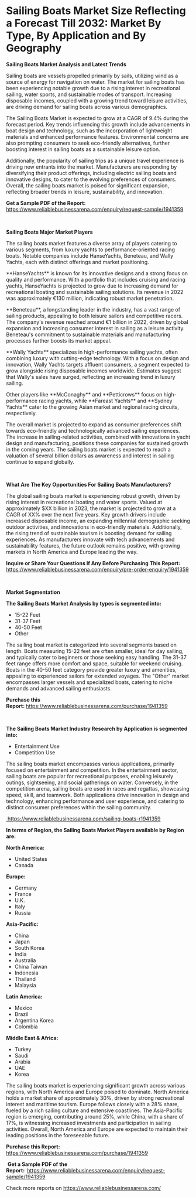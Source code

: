 <p><h1>Sailing Boats Market Size Reflecting a Forecast Till 2032: Market By Type, By Application and By Geography</h1></p><p><strong>Sailing Boats Market Analysis and Latest Trends</strong></p>
<p><p>Sailing boats are vessels propelled primarily by sails, utilizing wind as a source of energy for navigation on water. The market for sailing boats has been experiencing notable growth due to a rising interest in recreational sailing, water sports, and sustainable modes of transport. Increasing disposable incomes, coupled with a growing trend toward leisure activities, are driving demand for sailing boats across various demographics. </p><p>The Sailing Boats Market is expected to grow at a CAGR of 9.4% during the forecast period. Key trends influencing this growth include advancements in boat design and technology, such as the incorporation of lightweight materials and enhanced performance features. Environmental concerns are also prompting consumers to seek eco-friendly alternatives, further boosting interest in sailing boats as a sustainable leisure option. </p><p>Additionally, the popularity of sailing trips as a unique travel experience is driving new entrants into the market. Manufacturers are responding by diversifying their product offerings, including electric sailing boats and innovative designs, to cater to the evolving preferences of consumers. Overall, the sailing boats market is poised for significant expansion, reflecting broader trends in leisure, sustainability, and innovation.</p></p>
<p><strong>Get a Sample PDF of the Report:&nbsp;</strong> <a href="https://www.reliablebusinessarena.com/enquiry/request-sample/1941359?utm_campaign=3015&utm_medium=2&utm_source=Github&utm_content=ia&utm_term=09042025&utm_id=sailing-boats">https://www.reliablebusinessarena.com/enquiry/request-sample/1941359</a></p>
<p>&nbsp;</p>
<p><strong>Sailing Boats Major Market Players</strong></p>
<p><p>The sailing boats market features a diverse array of players catering to various segments, from luxury yachts to performance-oriented racing boats. Notable companies include HanseYachts, Beneteau, and Wally Yachts, each with distinct offerings and market positioning.</p><p>**HanseYachts** is known for its innovative designs and a strong focus on quality and performance. With a portfolio that includes cruising and racing yachts, HanseYachts is projected to grow due to increasing demand for recreational boating and sustainable sailing solutions. Its revenue in 2022 was approximately €130 million, indicating robust market penetration.</p><p>**Beneteau**, a longstanding leader in the industry, has a vast range of sailing products, appealing to both leisure sailors and competitive racers. The company's revenue reached around €1 billion in 2022, driven by global expansion and increasing consumer interest in sailing as a leisure activity. Beneteau's commitment to sustainable materials and manufacturing processes further boosts its market appeal.</p><p>**Wally Yachts** specializes in high-performance sailing yachts, often combining luxury with cutting-edge technology. With a focus on design and innovation, Wally Yachts targets affluent consumers, a segment expected to grow alongside rising disposable incomes worldwide. Estimates suggest that Wally's sales have surged, reflecting an increasing trend in luxury sailing.</p><p>Other players like **McConaghy** and **Petticrows** focus on high-performance racing yachts, while **Fareast Yachts** and **Sydney Yachts** cater to the growing Asian market and regional racing circuits, respectively.</p><p>The overall market is projected to expand as consumer preferences shift towards eco-friendly and technologically advanced sailing experiences. The increase in sailing-related activities, combined with innovations in yacht design and manufacturing, positions these companies for sustained growth in the coming years. The sailing boats market is expected to reach a valuation of several billion dollars as awareness and interest in sailing continue to expand globally.</p></p>
<p>&nbsp;</p>
<p><strong>What Are The Key Opportunities For Sailing Boats Manufacturers?</strong></p>
<p><p>The global sailing boats market is experiencing robust growth, driven by rising interest in recreational boating and water sports. Valued at approximately $XX billion in 2023, the market is projected to grow at a CAGR of XX% over the next five years. Key growth drivers include increased disposable income, an expanding millennial demographic seeking outdoor activities, and innovations in eco-friendly materials. Additionally, the rising trend of sustainable tourism is boosting demand for sailing experiences. As manufacturers innovate with tech advancements and sustainability features, the future outlook remains positive, with growing markets in North America and Europe leading the way.</p></p>
<p><strong>Inquire or Share Your Questions If Any Before Purchasing This Report:</strong> <a href="https://www.reliablebusinessarena.com/enquiry/pre-order-enquiry/1941359?utm_campaign=3015&utm_medium=2&utm_source=Github&utm_content=ia&utm_term=09042025&utm_id=sailing-boats">https://www.reliablebusinessarena.com/enquiry/pre-order-enquiry/1941359</a></p>
<p>&nbsp;</p>
<p><strong>Market Segmentation</strong></p>
<p><strong>The Sailing Boats Market Analysis by types is segmented into:</strong></p>
<p><ul><li>15-22 Feet</li><li>31-37 Feet</li><li>40-50 Feet</li><li>Other</li></ul></p>
<p><p>The sailing boat market is categorized into several segments based on length. Boats measuring 15-22 feet are often smaller, ideal for day sailing, and typically cater to beginners or those seeking easy handling. The 31-37 feet range offers more comfort and space, suitable for weekend cruising. Boats in the 40-50 feet category provide greater luxury and amenities, appealing to experienced sailors for extended voyages. The "Other" market encompasses larger vessels and specialized boats, catering to niche demands and advanced sailing enthusiasts.</p></p>
<p><strong>Purchase this Report:&nbsp;</strong><a href="https://www.reliablebusinessarena.com/purchase/1941359?utm_campaign=3015&utm_medium=2&utm_source=Github&utm_content=ia&utm_term=09042025&utm_id=sailing-boats">https://www.reliablebusinessarena.com/purchase/1941359</a></p>
<p>&nbsp;</p>
<p><strong>The Sailing Boats Market Industry Research by Application is segmented into:</strong></p>
<p><ul><li>Entertainment Use</li><li>Competition Use</li></ul></p>
<p><p>The sailing boats market encompasses various applications, primarily focused on entertainment and competition. In the entertainment sector, sailing boats are popular for recreational purposes, enabling leisurely outings, sightseeing, and social gatherings on water. Conversely, in the competition arena, sailing boats are used in races and regattas, showcasing speed, skill, and teamwork. Both applications drive innovation in design and technology, enhancing performance and user experience, and catering to distinct consumer preferences within the sailing community.</p></p>
<p><a href="https://www.reliablebusinessarena.com/sailing-boats-r1941359?utm_campaign=3015&utm_medium=2&utm_source=Github&utm_content=ia&utm_term=09042025&utm_id=sailing-boats">&nbsp;https://www.reliablebusinessarena.com/sailing-boats-r1941359</a></p>
<p><strong>In terms of Region, the Sailing Boats Market Players available by Region are:</strong></p>
<p>
    <p> <strong> North America: </strong>
        <ul>
            <li>United States</li>
            <li>Canada</li>
        </ul>
        </p> 
    <p> <strong> Europe: </strong>
        <ul>
            <li>Germany</li>
            <li>France</li>
            <li>U.K.</li>
            <li>Italy</li>
            <li>Russia</li>
        </ul>
        </p> 
    <p> <strong> Asia-Pacific: </strong>
        <ul>
            <li>China</li>
            <li>Japan</li>
            <li>South Korea</li>
            <li>India</li>
            <li>Australia</li>
            <li>China Taiwan</li>
            <li>Indonesia</li>
            <li>Thailand</li>
            <li>Malaysia</li>
        </ul>
        </p> 
    <p> <strong> Latin America: </strong>
        <ul>
            <li>Mexico</li>
            <li>Brazil</li>
            <li>Argentina Korea</li>
            <li>Colombia</li>
        </ul>
        </p> 
    <p> <strong> Middle East & Africa: </strong>
        <ul>
            <li>Turkey</li>
            <li>Saudi</li>
            <li>Arabia</li>
            <li>UAE</li>
            <li>Korea</li>
        </ul>
    </p>
    </p>
<p><p>The sailing boats market is experiencing significant growth across various regions, with North America and Europe poised to dominate. North America holds a market share of approximately 30%, driven by strong recreational interest and maritime tourism. Europe follows closely with a 28% share, fueled by a rich sailing culture and extensive coastlines. The Asia-Pacific region is emerging, contributing around 25%, while China, with a share of 17%, is witnessing increased investments and participation in sailing activities. Overall, North America and Europe are expected to maintain their leading positions in the foreseeable future.</p></p>
<p><strong>Purchase this Report: </strong><a href="https://www.reliablebusinessarena.com/purchase/1941359?utm_campaign=3015&utm_medium=2&utm_source=Github&utm_content=ia&utm_term=09042025&utm_id=sailing-boats">https://www.reliablebusinessarena.com/purchase/1941359</a></p>
<p>&nbsp;<strong>Get a Sample PDF of the Report:&nbsp;&nbsp;</strong><a href="https://www.reliablebusinessarena.com/enquiry/request-sample/1941359?utm_campaign=3015&utm_medium=2&utm_source=Github&utm_content=ia&utm_term=09042025&utm_id=sailing-boats">https://www.reliablebusinessarena.com/enquiry/request-sample/1941359</a></p>
<p><strong></strong></p>
<p>Check more reports on <a href="https://www.reliablebusinessarena.com/?utm_campaign=3015&utm_medium=2&utm_source=Github&utm_content=ia&utm_term=09042025&utm_id=sailing-boats">https://www.reliablebusinessarena.com/</a></p>